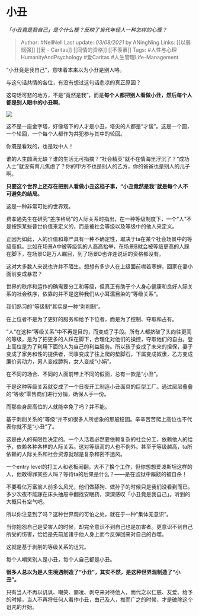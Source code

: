 # 小丑
*「小丑竟是我自己」是个什么梗？反映了当代年轻人一种怎样的心理？*

> Author: #NellNell 
Last update: *03/08/2021* by ANingNing
Links: [[以弱悯强]] [[爱 - Caritas]] [[同情的资格]] [[不羡慕]]
Tags: #人性与心理HumanityAndPsychology #爱Caritas #人生管理Life-Management 
  

“小丑竟是我自己”，意味着本来以为小丑是别人咯。

与这句话共情的各位，有没有想过这句话悲凉的真正原因？

这句话可悲的地方，不是“竟然是我”，而是**每个人都把别人看做小丑，然后每个人都是别人眼中的小丑啊**。

![](https://pic3.zhimg.com/50/v2-11b91affb7b524b82664d44cbc3a80e6_hd.jpg?source=1940ef5c)

这不是一座金字塔，好像塔下的人才是小丑，塔尖的人都是“才俊”。这是一个圆，一个轮回，一个每个人都作为共犯参与其中的轮回。

你既是看戏的，也是戏中人！

谁的人生圆满无缺？谁的生活无可指摘？“社会精英”就不在情海里浮沉了？“成功人士”就没有育儿焦虑了？你的甲方不也是别人的乙方，你的爸爸也是别人的儿子啊。

**只要这个世界上还存在把别人看做小丑这档子事，“小丑竟然是我”就是每个人不可避免的结局。**

这是一种非常可怕的世界观。

费孝通先生在研究“差序格局”的人际关系时指出，在一种等级制度下，一个“人”不是按照某些普世价值来定义的，而是被社会等级以及等级中的他人来定义。

正因为如此，人的价值和尊严具有一种不确定性，取决于ta在某个社会场景中的等级高低。比如在场景A中被等级低的人高高抬举，在场景B就会被等级更高的人踩在脚下，在场景C是万人瞩目，到了场景D也许连说话的资格都没有。

这对大多数人来说也许并不陌生。想想有多少人在上级面前噤若寒蝉，回家在妻小面前变成暴君？

世界的秩序和运作的确需要分工和等级，但真正有助于个人身心健康和良好人际关系的社会秩序，依靠的并不是这种我们从小耳濡目染的”等级关系“。

我们熟习的”等级制“其实是一种“剥削制”。

在上位者不是为了更好的服务和给予下位者，而是为了控制、夺取和占有。

”人“在这种“等级关系”中不再是目的，而变成了手段。所有人都挤破了头向往更高的等级，是为了把更多的人踩在脚下，合理化对他们的操控，夺取他们的自由。登上高位是为了利用下面的人为自己的利益服务。所以孩子变成了未来的担保，妻子变成了家务和性的提供者，同事变成了往上爬的垫脚石，下属变成奴隶，乙方变成廉价劳动力，男人变成舔狗，女人变成“小娟”。

在不同的场合、不同的人面前带上不同的假面，总有一款是“小丑”。

于是这种等级关系就变成了一个日夜开工制造小丑面具的巨型工厂。通过层层叠叠的“等级”零售商们进行分销，确保人手一份。

而那些身居高位的人就能幸免了吗？并不能。

基于剥削关系的”等级“并不如很多人所想象的那般稳固。辛辛苦苦爬上高位也不代表你就不是“小丑”了。

这是由人的有限性决定的。一个人活着必然要依赖复杂的社会分工，依赖他人的给予，依赖各种各样的人际关系。这对等级高的人也不例外。甚至于等级越高，ta所依赖的人际关系和社会资源就越是复杂和密不透风。

一个entry level的打工人和老板闹翻，大不了换个工作，但你想想爱泼斯坦这样的人，他敢得罪某些人吗？等待ta的后果是什么？——是在监狱中蹊跷的被自杀！

不要看亿万富翁人前多么风光，他们做舔狗、做孙子的时候只是我们没看到而已。多少次夜不能寐在床头抽屉中翻找安眠药，深深感叹「小丑竟是我自己」。听到的大概只有空气吧。

所以你注意到了吗？这种世界观的可怕之处，就在于一种“集体无意识”。

当你抱怨自己是受害人的时候，却完全意识不到自己也是加害者。更意识不到自己所受的伤害，恰恰是先前加诸于他人身上而今反弹回来对自己的吞噬。

这就是基于剥削的等级关系的诅咒。

每个人嘲笑别人是小丑，每个人自己都是小丑。

**很多人总以为是人生境遇制造了“小丑”，其实不然，是这种世界观制造了“小丑”。**

只有当人不再以讥讽、嘲笑、霸凌、剥夺来对待他人，而代之以仁慈、友爱、给予的时候，当人不再将任何人看作小丑，由己及人，推而广之的时候，才是破除这个诅咒的开始。